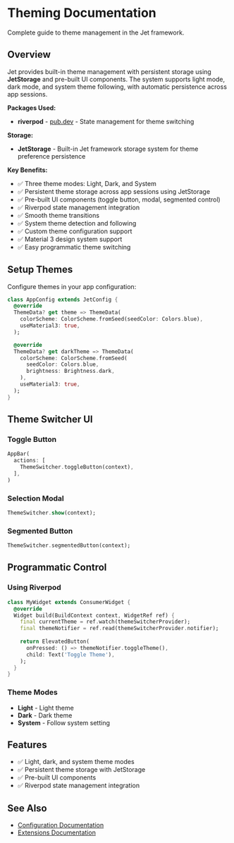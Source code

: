 # Theming Documentation

Complete guide to theme management in the Jet framework.

## Overview

Jet provides built-in theme management with persistent storage using **JetStorage** and pre-built UI components. The system supports light mode, dark mode, and system theme following, with automatic persistence across app sessions.

**Packages Used:**
- **riverpod** - [pub.dev](https://pub.dev/packages/riverpod) - State management for theme switching

**Storage:**
- **JetStorage** - Built-in Jet framework storage system for theme preference persistence

**Key Benefits:**
- ✅ Three theme modes: Light, Dark, and System
- ✅ Persistent theme storage across app sessions using JetStorage
- ✅ Pre-built UI components (toggle button, modal, segmented control)
- ✅ Riverpod state management integration
- ✅ Smooth theme transitions
- ✅ System theme detection and following
- ✅ Custom theme configuration support
- ✅ Material 3 design system support
- ✅ Easy programmatic theme switching

## Setup Themes

Configure themes in your app configuration:

```dart
class AppConfig extends JetConfig {
  @override
  ThemeData? get theme => ThemeData(
    colorScheme: ColorScheme.fromSeed(seedColor: Colors.blue),
    useMaterial3: true,
  );

  @override
  ThemeData? get darkTheme => ThemeData(
    colorScheme: ColorScheme.fromSeed(
      seedColor: Colors.blue,
      brightness: Brightness.dark,
    ),
    useMaterial3: true,
  );
}
```

## Theme Switcher UI

### Toggle Button

```dart
AppBar(
  actions: [
    ThemeSwitcher.toggleButton(context),
  ],
)
```

### Selection Modal

```dart
ThemeSwitcher.show(context);
```

### Segmented Button

```dart
ThemeSwitcher.segmentedButton(context);
```

## Programmatic Control

### Using Riverpod

```dart
class MyWidget extends ConsumerWidget {
  @override
  Widget build(BuildContext context, WidgetRef ref) {
    final currentTheme = ref.watch(themeSwitcherProvider);
    final themeNotifier = ref.read(themeSwitcherProvider.notifier);
    
    return ElevatedButton(
      onPressed: () => themeNotifier.toggleTheme(),
      child: Text('Toggle Theme'),
    );
  }
}
```

### Theme Modes

- **Light** - Light theme
- **Dark** - Dark theme
- **System** - Follow system setting

## Features

- ✅ Light, dark, and system theme modes
- ✅ Persistent theme storage with JetStorage
- ✅ Pre-built UI components
- ✅ Riverpod state management integration

## See Also

- [Configuration Documentation](CONFIGURATION.md)
- [Extensions Documentation](EXTENSIONS.md)


